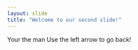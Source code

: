 ```yaml
---
layout: slide
title: "Welcome to our second slide!"
---
```

Your the man 
Use the left arrow to go back!
